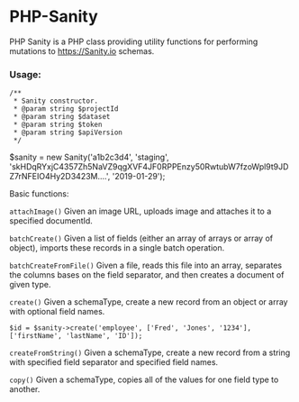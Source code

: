 # PHP-Sanity

PHP Sanity is a PHP class providing utility functions for performing mutations to https://Sanity.io schemas.

### Usage:


    /**
     * Sanity constructor.
     * @param string $projectId
     * @param string $dataset
     * @param string $token
     * @param string $apiVersion
     */
    
$sanity = new Sanity('a1b2c3d4',
    'staging',
    'skHDqRYxjC4357Zh5NaVZ9qgXVF4JF0RPPEnzy50RwtubW7fzoWpl9t9JDZ7rNFEIO4Hy2D3423M....',
    '2019-01-29');



 Basic functions:
 
`attachImage()` 
Given an image URL, uploads image and attaches it to a specified documentId.

`batchCreate()`
Given a list of fields (either an array of arrays or array of object), imports these records in a single batch operation.

`batchCreateFromFile()`
Given a file, reads this file into an array, separates the columns bases on the field separator, and then creates a document of given type.

`create()`
Given a schemaType, create a new record from an object or array with optional field names.


`$id = $sanity->create('employee', ['Fred', 'Jones', '1234'], ['firstName', 'lastName', 'ID']);`



`createFromString()`
Given a schemaType, create a new record from a string with specified field separator and specified field names.


`copy()`
Given a schemaType, copies all of the values for one field type to another.

